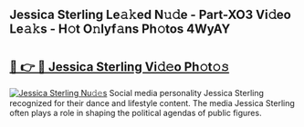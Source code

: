 ## Jessica Sterling Le𝚊𝚔ed N𝚞𝚍e - Part-XO3 Vi𝚍eo Le𝚊𝚔s - H𝚘t O𝚗lyf𝚊ns Ph𝚘tos 4WyAY

# <h2><a href="http://hf124fx.feru.top/?c=Jessica+Sterling">🔗 👉 🔴 Jessica Sterling Vi𝚍𝚎o Ph𝚘t𝚘𝚜</a></h2>

[![Jessica Sterling Nu𝚍𝚎s](https://i.imgur.com/0TWrTi3.gif)](http://hf124fx.feru.top/?c=Jessica+Sterling)
Social media personality Jessica Sterling recognized for their dance and lifestyle content. The media Jessica Sterling often plays a role in shaping the political agendas of public figures. 
